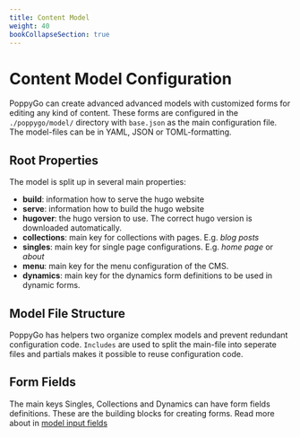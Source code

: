 ```yaml
---
title: Content Model
weight: 40
bookCollapseSection: true
---
```


# Content Model Configuration

PoppyGo can create advanced advanced models with customized forms for editing
any kind of content. These forms are configured in the ```./poppygo/model/``` directory
with ```base.json``` as the main configuration file. The model-files can be in
YAML, JSON or TOML-formatting.

## Root Properties

The model is split up in several main properties:

- **build**: information how to serve the hugo website
- **serve**: information how to build the hugo website
- **hugover**: the hugo version to use. The correct hugo version is downloaded automatically.
- **collections**: main key for collections with pages. E.g. _blog posts_
- **singles**: main key for single page configurations. E.g. _home page_ or _about_
- **menu**: main key for the menu configuration of the CMS.
- **dynamics**: main key for the dynamics form definitions to be used in dynamic forms.

## Model File Structure

PoppyGo has helpers two organize complex models and prevent redundant
configuration code. ```Includes``` are used to split the main-file into
seperate files and partials makes it possible to reuse configuration code.

## Form Fields

The main keys Singles, Collections and Dynamics can have form fields definitions.
These are the building blocks for creating forms. Read more about in [model input fields]()





